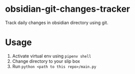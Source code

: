 # obsidian-git-changes-tracker

Track daily changes in obsidian directory using git.

# Usage

1. Activate virtual env using `pipenv shell`
2. Change directory to your slip box
3. Run `python <path to this repo>/main.py`
